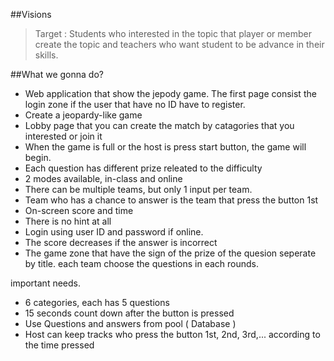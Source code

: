 ##Visions

> Target : Students who interested in the topic that player or member create the topic and teachers who want student to be advance in their skills.

##What we gonna do?

- Web application that show the jepody game. The first page consist the login zone if the user that have no ID have to register.
- Create a jeopardy-like game
- Lobby page that you can create the match by catagories that you interested or join it
- When the game is full or the host is press start button, the game will begin.
- Each question has different prize releated to the difficulty
- 2 modes available, in-class and online
- There can be multiple teams, but only 1 input per team.
- Team who has a chance to answer is the team that press the button 1st
- On-screen score and time
- There is no hint at all
- Login using user ID and password if online.
- The score decreases if the answer is incorrect
- The game zone that have the sign of the prize of the quesion seperate by title. each team choose the questions in each rounds.

important needs.
- 6 categories, each has 5 questions
- 15 seconds count down after the button is pressed
- Use Questions and answers from pool ( Database )
- Host can keep tracks who press the button 1st, 2nd, 3rd,... according to the time pressed 
